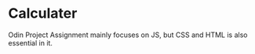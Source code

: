 # Calculater
Odin Project Assignment mainly focuses on JS, but CSS and HTML is also essential in it. 
